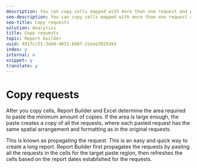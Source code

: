 ```yaml
---
description: You can copy cells mapped with more than one request and paste the content to an empty, selected region of the spreadsheet.
seo-description: You can copy cells mapped with more than one request and paste the content to an empty, selected region of the spreadsheet.
seo-title: Copy requests
solution: Analytics
title: Copy requests
topic: Report builder
uuid: 491fcc51-3de0-4031-b60f-21eee3025d4d
index: y
internal: n
snippet: y
translate: y
---
```


# Copy requests

After you copy cells, Report Builder and Excel determine the area required to paste the minimum amount of copies. If the area is large enough, the paste creates a copy of all the requests, where each pasted request has the same spatial arrangement and formatting as in the original requests. 

This is known as propagating the request. This is an easy and quick way to create a long report. Report Builder first propagates the requests by pasting all the requests in the cells for the target paste region, then refreshes the cells based on the report dates established for the requests. 
